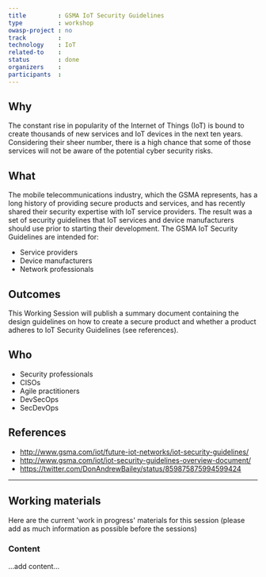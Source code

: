 ```yaml
---
title         : GSMA IoT Security Guidelines
type          : workshop
owasp-project : no
track         :
technology    : IoT
related-to    :
status        : done
organizers    :
participants  :
---
```


## Why

The constant rise in popularity of the Internet of Things (IoT) is bound to create thousands of new services and IoT devices in the next ten years. Considering their sheer number, there is a high chance that some of those services will not be aware of the potential cyber security risks.


## What

The mobile telecommunications industry, which the GSMA represents, has a long history of providing secure products and services, and has recently shared their security expertise with IoT service providers. The result was a set of security guidelines that IoT services and device manufacturers should use prior to starting their development.
The GSMA IoT Security Guidelines are intended for:
- Service providers
- Device manufacturers
- Network professionals

## Outcomes

This Working Session will publish a summary document containing the design guidelines on how to create a secure product and whether a product adheres to IoT Security Guidelines (see references).

## Who

- Security professionals
- CISOs
- Agile practitioners
- DevSecOps
- SecDevOps

## References

  - http://www.gsma.com/iot/future-iot-networks/iot-security-guidelines/
  - http://www.gsma.com/iot/iot-security-guidelines-overview-document/
  - https://twitter.com/DonAndrewBailey/status/859875875994599424

--- 

## Working materials

Here are the current 'work in progress' materials for this session (please add as much information as possible before the sessions)

### Content

...add content...
